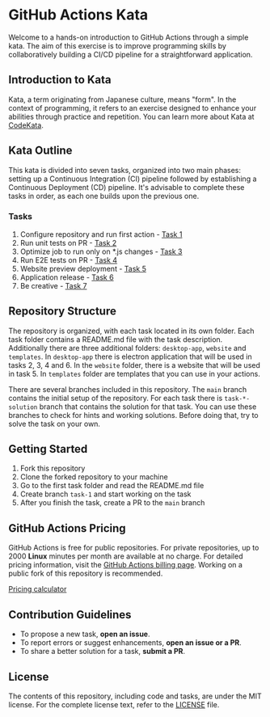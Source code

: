 # GitHub Actions Kata

Welcome to a hands-on introduction to GitHub Actions through a simple kata. The aim of this exercise is to improve programming skills by collaboratively building a CI/CD pipeline for a straightforward application.

## Introduction to Kata

Kata, a term originating from Japanese culture, means "form". In the context of programming, it refers to an exercise designed to enhance your abilities through practice and repetition. You can learn more about Kata at [CodeKata](http://codekata.com/).

## Kata Outline

This kata is divided into seven tasks, organized into two main phases: setting up a Continuous Integration (CI) pipeline followed by establishing a Continuous Deployment (CD) pipeline. It's advisable to complete these tasks in order, as each one builds upon the previous one.

### Tasks

1. Configure repository and run first action - [Task 1](./task-1/README.md)
2. Run unit tests on PR - [Task 2](./task-2/README.md)
3. Optimize job to run only on \*.js changes - [Task 3](./task-3/README.md)
4. Run E2E tests on PR - [Task 4](./task-4/README.md)
5. Website preview deployment - [Task 5](./task-5/README.md)
6. Application release - [Task 6](./task-6/README.md)
7. Be creative - [Task 7](./task-7/README.md)

## Repository Structure

The repository is organized, with each task located in its own folder. Each task folder contains a README.md file with the task description. Additionally there are three additional folders: `desktop-app`, `website` and `templates`. In `desktop-app` there is electron application that will be used in tasks 2, 3, 4 and 6. In the `website` folder, there is a website that will be used in task 5. In `templates` folder are templates that you can use in your actions.

There are several branches included in this repository. The `main` branch contains the initial setup of the repository. For each task there is `task-*-solution` branch that contains the solution for that task. You can use these branches to check for hints and working solutions. Before doing that, try to solve the task on your own.

## Getting Started

1. Fork this repository
2. Clone the forked repository to your machine
3. Go to the first task folder and read the README.md file
4. Create branch `task-1` and start working on the task
5. After you finish the task, create a PR to the `main` branch

## GitHub Actions Pricing

GitHub Actions is free for public repositories. For private repositories, up to 2000 **Linux** minutes per month are available at no charge. For detailed pricing information, visit the [GitHub Actions billing page](https://docs.github.com/en/billing/managing-billing-for-github-actions/about-billing-for-github-actions). Working on a public fork of this repository is recommended.

[Pricing calculator](https://github.com/pricing/calculator)

## Contribution Guidelines

- To propose a new task, **open an issue**.
- To report errors or suggest enhancements, **open an issue or a PR**.
- To share a better solution for a task, **submit a PR**.

## License

The contents of this repository, including code and tasks, are under the MIT license. For the complete license text, refer to the [LICENSE](./LICENSE) file.
